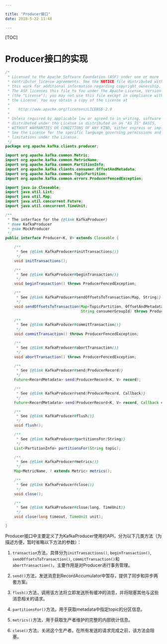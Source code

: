 ```yaml
---

title: "Producer接口"
date: 2018-5-22 11:48

---
```


[TOC]

# Producer接口的实现

```java
/*
 * Licensed to the Apache Software Foundation (ASF) under one or more
 * contributor license agreements. See the NOTICE file distributed with
 * this work for additional information regarding copyright ownership.
 * The ASF licenses this file to You under the Apache License, Version 2.0
 * (the "License"); you may not use this file except in compliance with
 * the License. You may obtain a copy of the License at
 *
 *    http://www.apache.org/licenses/LICENSE-2.0
 *
 * Unless required by applicable law or agreed to in writing, software
 * distributed under the License is distributed on an "AS IS" BASIS,
 * WITHOUT WARRANTIES OR CONDITIONS OF ANY KIND, either express or implied.
 * See the License for the specific language governing permissions and
 * limitations under the License.
 */
package org.apache.kafka.clients.producer;

import org.apache.kafka.common.Metric;
import org.apache.kafka.common.MetricName;
import org.apache.kafka.common.PartitionInfo;
import org.apache.kafka.clients.consumer.OffsetAndMetadata;
import org.apache.kafka.common.TopicPartition;
import org.apache.kafka.common.errors.ProducerFencedException;

import java.io.Closeable;
import java.util.List;
import java.util.Map;
import java.util.concurrent.Future;
import java.util.concurrent.TimeUnit;

/**
 * The interface for the {@link KafkaProducer}
 * @see KafkaProducer
 * @see MockProducer
 */
public interface Producer<K, V> extends Closeable {

    /**
     * See {@link KafkaProducer#initTransactions()}
     */
    void initTransactions();

    /**
     * See {@link KafkaProducer#beginTransaction()}
     */
    void beginTransaction() throws ProducerFencedException;

    /**
     * See {@link KafkaProducer#sendOffsetsToTransaction(Map, String)}
     */
    void sendOffsetsToTransaction(Map<TopicPartition, OffsetAndMetadata> offsets,
                                  String consumerGroupId) throws ProducerFencedException;

    /**
     * See {@link KafkaProducer#commitTransaction()}
     */
    void commitTransaction() throws ProducerFencedException;

    /**
     * See {@link KafkaProducer#abortTransaction()}
     */
    void abortTransaction() throws ProducerFencedException;

    /**
     * See {@link KafkaProducer#send(ProducerRecord)}
     */
    Future<RecordMetadata> send(ProducerRecord<K, V> record);

    /**
     * See {@link KafkaProducer#send(ProducerRecord, Callback)}
     */
    Future<RecordMetadata> send(ProducerRecord<K, V> record, Callback callback);

    /**
     * See {@link KafkaProducer#flush()}
     */
    void flush();

    /**
     * See {@link KafkaProducer#partitionsFor(String)}
     */
    List<PartitionInfo> partitionsFor(String topic);

    /**
     * See {@link KafkaProducer#metrics()}
     */
    Map<MetricName, ? extends Metric> metrics();

    /**
     * See {@link KafkaProducer#close()}
     */
    void close();

    /**
     * See {@link KafkaProducer#close(long, TimeUnit)}
     */
    void close(long timeout, TimeUnit unit);

}

```

Producer接口中主要定义了为KafkaProducer使用的API，分为以下几类方法（为描述方便，暂时省略以下方法的参数）：

1. ```transaction```方法，具体分为```initTransactions()```, ```beginTransaction()```, ```sendOffsetsToTransaction()```, ```commitTransaction()```和```abortTransaction()```。主要作用是对Producer进行事务管理。

2. ```send()```方法，发送消息到RecordAccumulator中暂存，提供了同步和异步两套方案。

3. ```flush()```方法，调用该方法将立即发送所有缓冲的消息，并将阻塞其他与这些消息相关的请求。

4. ```partitionsFor()```方法，用于获取metadata中指定topic的分区信息。

5. ```metrics()```方法，用于获取生产者维护的完整的内部统计信息。

6. ```close()```方法，关闭这个生产者。在所有发送的请求完成之前，该方法会阻塞。
